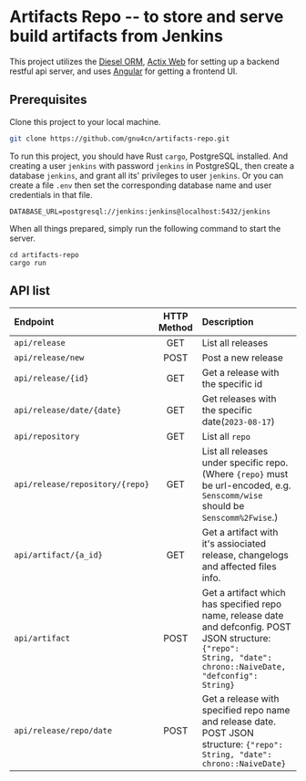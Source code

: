# Artifacts Repo -- to store and serve build artifacts from Jenkins

This project utilizes the [Diesel ORM](https://diesel.rs), [Actix Web](https://actix.rs) for setting up a backend restful api server, and uses [Angular](https://angular.io) for getting a frontend UI.

## Prerequisites

Clone this project to your local machine.

```bash
git clone https://github.com/gnu4cn/artifacts-repo.git
```

To run this project, you should have Rust `cargo`, PostgreSQL installed. And creating a user `jenkins` with password `jenkins` in PostgreSQL, then create a database `jenkins`, and grant all its' privileges to user `jenkins`. Or you can create a file `.env` then set the corresponding database name and user credentials in that file.

```env
DATABASE_URL=postgresql://jenkins:jenkins@localhost:5432/jenkins
```

When all things prepared, simply run the following command to start the server.

```console
cd artifacts-repo
cargo run
```

## API list

| Endpoint | HTTP Method | Description |
| :-- | :-: | :-- |
| `api/release` | GET | List all releases |
| `api/release/new` | POST | Post a new release |
| `api/release/{id}` | GET | Get a release with the specific id |
| `api/release/date/{date}` | GET | Get releases with the specific date(`2023-08-17`) |
| `api/repository` | GET | List all `repo` |
| `api/release/repository/{repo}` | GET | List all releases under specific repo. (Where `{repo}` must be url-encoded, e.g. `Senscomm/wise` should be `Senscomm%2Fwise`.)|
| `api/artifact/{a_id}` | GET | Get a artifact with it's assiociated release, changelogs and affected files info. |
| `api/artifact` | POST | Get a artifact which has specified repo name, release date and defconfig. POST JSON structure: <code>{"repo": String, "date": chrono::NaiveDate, "defconfig": String}</code> |
| `api/release/repo/date` | POST | Get a release with specified repo name and release date. POST JSON structure: <code>{"repo": String, "date": chrono::NaiveDate}</code> |
